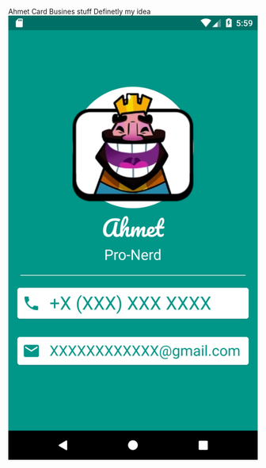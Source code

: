 Ahmet Card
Busines stuff
Definetly my idea
![Finished App](https://github.com/Ahm3t-s-y/Images/blob/main/Screenshot_20220514_175950.png)
